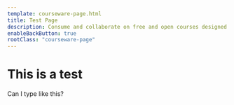 ```yaml
---
template: courseware-page.html
title: Test Page
description: Consume and collaborate on free and open courses designed to help everyone from the novice to the expert data practitioner.
enableBackButton: true
rootClass: "courseware-page"
---
```


# This is a test
Can I type like this?
